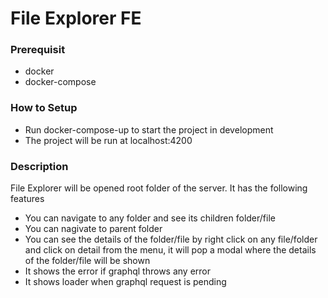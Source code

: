# File Explorer FE

### Prerequisit
- docker
- docker-compose

### How to Setup
- Run docker-compose-up to start the project in development
- The project will be run at localhost:4200

### Description
File Explorer will be opened root folder of the server. It has the following features
  - You can navigate to any folder and see its children folder/file
  - You can nagivate to parent folder
  - You can see the details of the folder/file by right click on any file/folder and click on detail from the menu, it will pop a modal where the details of the folder/file will be shown
  - It shows the error if graphql throws any error
  - It shows loader when graphql request is pending
